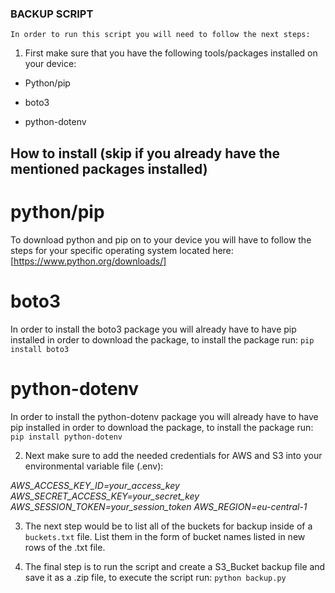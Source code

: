 ### BACKUP SCRIPT

`In order to run this script you will need to follow the next steps:`

1. First make sure that you have the following tools/packages installed on your device:

- Python/pip

- boto3 

- python-dotenv

## How to install (skip if you already have the mentioned packages installed)

# python/pip
To download python and pip on to your device you will have to follow the steps for your specific operating system located here: [https://www.python.org/downloads/]

# boto3
In order to install the boto3 package you will already have to have pip installed in order to download the package, to install the package run:
`pip install boto3`

# python-dotenv
In order to install the python-dotenv package you will already have to have pip installed in order to download the package, to install the package run:
`pip install python-dotenv`

2. Next make sure to add the needed credentials for AWS and S3 into your environmental variable file (.env): 

*AWS_ACCESS_KEY_ID=your_access_key*
*AWS_SECRET_ACCESS_KEY=your_secret_key*
*AWS_SESSION_TOKEN=your_session_token*
*AWS_REGION=eu-central-1*

3. The next step would be to list all of the buckets for backup inside of a `buckets.txt` file. List them in the form of bucket names listed in new rows of the .txt file.

4. The final step is to run the script and create a S3_Bucket backup file and save it as a .zip file, to execute the script run:
`python backup.py`
